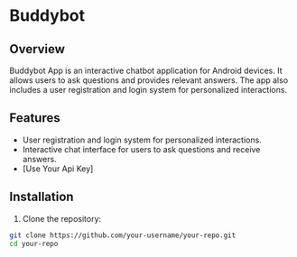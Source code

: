 # Buddybot


## Overview

Buddybot App is an interactive chatbot application for Android devices. It allows users to ask questions and provides relevant answers. The app also includes a user registration and login system for personalized interactions.

## Features

- User registration and login system for personalized interactions.
- Interactive chat interface for users to ask questions and receive answers.
- [Use Your Api Key]


## Installation

1. Clone the repository:

```bash
git clone https://github.com/your-username/your-repo.git
cd your-repo

